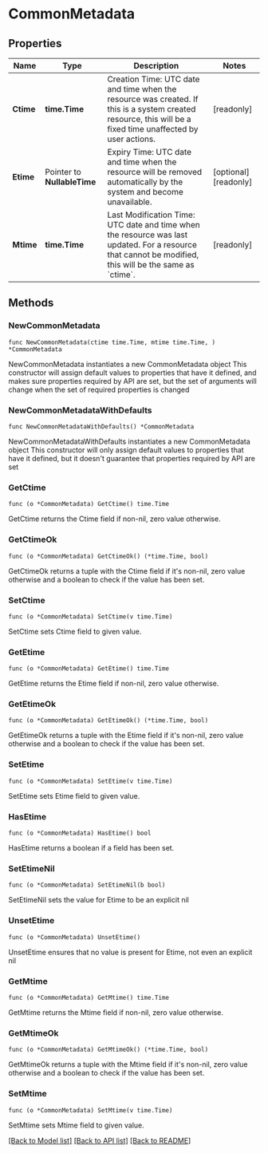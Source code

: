 <!--
Copyright (C) 2020-2025 Arm Limited or its affiliates and Contributors. All rights reserved.
SPDX-License-Identifier: Apache-2.0
-->
# CommonMetadata

## Properties

Name | Type | Description | Notes
------------ | ------------- | ------------- | -------------
**Ctime** | **time.Time** | Creation Time: UTC date and time when the resource was created. If this is a system created resource, this will be a fixed time unaffected by user actions. | [readonly] 
**Etime** | Pointer to **NullableTime** | Expiry Time: UTC date and time when the resource will be removed automatically by the system and become unavailable. | [optional] [readonly] 
**Mtime** | **time.Time** | Last Modification Time: UTC date and time when the resource was last updated. For a resource that cannot be modified, this will be the same as &#x60;ctime&#x60;. | [readonly] 

## Methods

### NewCommonMetadata

`func NewCommonMetadata(ctime time.Time, mtime time.Time, ) *CommonMetadata`

NewCommonMetadata instantiates a new CommonMetadata object
This constructor will assign default values to properties that have it defined,
and makes sure properties required by API are set, but the set of arguments
will change when the set of required properties is changed

### NewCommonMetadataWithDefaults

`func NewCommonMetadataWithDefaults() *CommonMetadata`

NewCommonMetadataWithDefaults instantiates a new CommonMetadata object
This constructor will only assign default values to properties that have it defined,
but it doesn't guarantee that properties required by API are set

### GetCtime

`func (o *CommonMetadata) GetCtime() time.Time`

GetCtime returns the Ctime field if non-nil, zero value otherwise.

### GetCtimeOk

`func (o *CommonMetadata) GetCtimeOk() (*time.Time, bool)`

GetCtimeOk returns a tuple with the Ctime field if it's non-nil, zero value otherwise
and a boolean to check if the value has been set.

### SetCtime

`func (o *CommonMetadata) SetCtime(v time.Time)`

SetCtime sets Ctime field to given value.


### GetEtime

`func (o *CommonMetadata) GetEtime() time.Time`

GetEtime returns the Etime field if non-nil, zero value otherwise.

### GetEtimeOk

`func (o *CommonMetadata) GetEtimeOk() (*time.Time, bool)`

GetEtimeOk returns a tuple with the Etime field if it's non-nil, zero value otherwise
and a boolean to check if the value has been set.

### SetEtime

`func (o *CommonMetadata) SetEtime(v time.Time)`

SetEtime sets Etime field to given value.

### HasEtime

`func (o *CommonMetadata) HasEtime() bool`

HasEtime returns a boolean if a field has been set.

### SetEtimeNil

`func (o *CommonMetadata) SetEtimeNil(b bool)`

 SetEtimeNil sets the value for Etime to be an explicit nil

### UnsetEtime
`func (o *CommonMetadata) UnsetEtime()`

UnsetEtime ensures that no value is present for Etime, not even an explicit nil
### GetMtime

`func (o *CommonMetadata) GetMtime() time.Time`

GetMtime returns the Mtime field if non-nil, zero value otherwise.

### GetMtimeOk

`func (o *CommonMetadata) GetMtimeOk() (*time.Time, bool)`

GetMtimeOk returns a tuple with the Mtime field if it's non-nil, zero value otherwise
and a boolean to check if the value has been set.

### SetMtime

`func (o *CommonMetadata) SetMtime(v time.Time)`

SetMtime sets Mtime field to given value.



[[Back to Model list]](../README.md#documentation-for-models) [[Back to API list]](../README.md#documentation-for-api-endpoints) [[Back to README]](../README.md)


